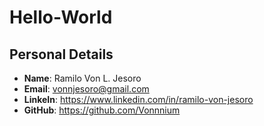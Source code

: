 # Hello-World

## Personal Details

- **Name**: Ramilo Von L. Jesoro
- **Email**: vonnjesoro@gmail.com
- **LinkeIn**: https://www.linkedin.com/in/ramilo-von-jesoro
- **GitHub**: https://github.com/Vonnnium
